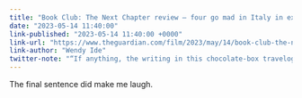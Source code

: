 ```yaml
---
title: "Book Club: The Next Chapter review – four go mad in Italy in excruciating comedy sequel"
date: "2023-05-14 11:40:00"
link-published: "2023-05-14 11:40:00 +0000"
link-url: "https://www.theguardian.com/film/2023/may/14/book-club-the-next-chapter-review-four-go-mad-in-italy-in-excruciating-comedy-sequel"
link-author: "Wendy Ide"
twitter-note: "“If anything, the writing in this chocolate-box travelogue of a sequel is even lazier than that of the first film, with much cackling innuendo and sparkly narcissism, a couple of clumsily engineered long-distance domestic crises and interminable heartfelt speeches that made me cringe so hard I nearly dislocated my spine.”"
---
```



The final sentence did make me laugh.
